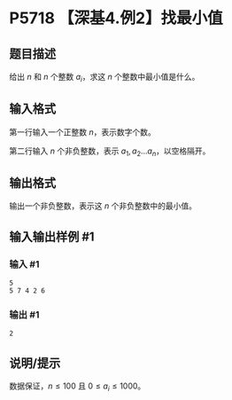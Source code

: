 # P5718 【深基4.例2】找最小值

## 题目描述

给出 $n$ 和 $n$ 个整数 $a_i$，求这 $n$ 个整数中最小值是什么。

## 输入格式

第一行输入一个正整数 $n$，表示数字个数。

第二行输入 $n$ 个非负整数，表示 $a_1,a_2 \dots a_n$，以空格隔开。

## 输出格式

输出一个非负整数，表示这 $n$ 个非负整数中的最小值。

## 输入输出样例 #1

### 输入 #1

```
5
5 7 4 2 6
```

### 输出 #1

```
2
```

## 说明/提示

数据保证，$n\le100$ 且 $0\le a_i \le 1000$。